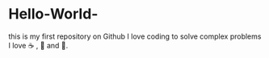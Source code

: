 # Hello-World-
this is my first repository on Github 
I love coding to solve complex problems 
I love :coffee: , :pizza: and :dancer:.
